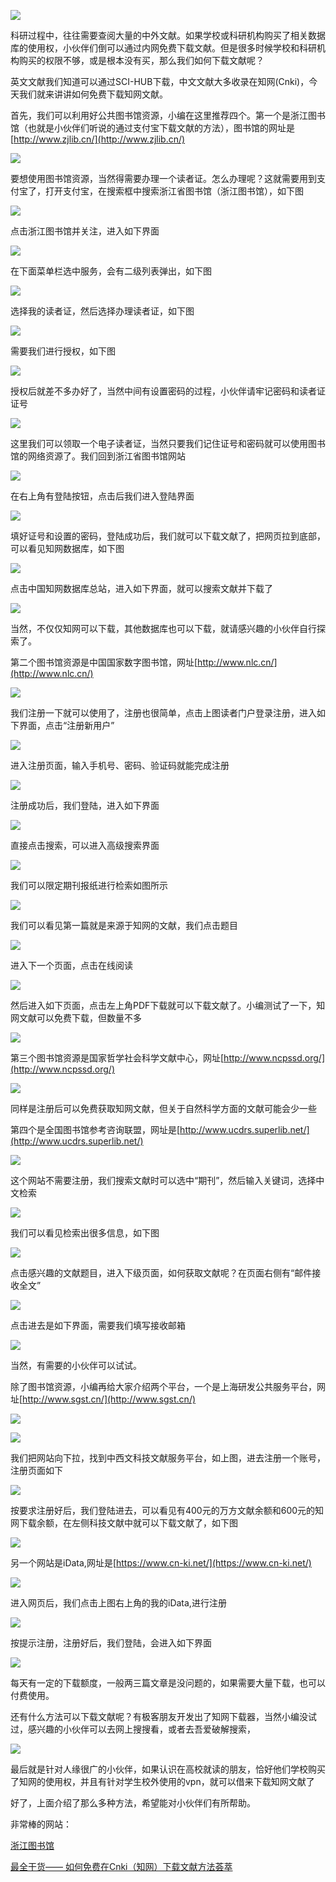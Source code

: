 ![](https://pic1.zhimg.com/70/v2-b560a6a408a103d016be0aac3df6e5e5_1440w.avis?source=172ae18b&biz_tag=Post)



科研过程中，往往需要查阅大量的中外文献。如果学校或科研机构购买了相关数据库的使用权，小伙伴们倒可以通过内网免费下载文献。但是很多时候学校和科研机构购买的权限不够，或是根本没有买，那么我们如何下载文献呢？

英文文献我们知道可以通过SCI-HUB下载，中文文献大多收录在知网(Cnki)，今天我们就来讲讲如何免费下载知网文献。

首先，我们可以利用好公共图书馆资源，小编在这里推荐四个。第一个是浙江图书馆（也就是小伙伴们听说的通过支付宝下载文献的方法），图书馆的网址是[http://www.zjlib.cn/](http://www.zjlib.cn/)

![](https://pic3.zhimg.com/v2-1887b4e2c35e4eed99ea40fa0209235e_b.jpg)

要想使用图书馆资源，当然得需要办理一个读者证。怎么办理呢？这就需要用到支付宝了，打开支付宝，在搜索框中搜索浙江省图书馆（浙江图书馆），如下图

![](https://pic1.zhimg.com/v2-5c89473f97da58ec8548e33b98075358_b.jpg)

点击浙江图书馆并关注，进入如下界面

![](https://pic1.zhimg.com/v2-862cb80291640ab0b3fdddd99e095938_b.jpg)

在下面菜单栏选中服务，会有二级列表弹出，如下图

![](https://pic2.zhimg.com/v2-a6e4618efb343ba8ecad87cf08955861_b.jpg)

选择我的读者证，然后选择办理读者证，如下图

![](https://pic2.zhimg.com/v2-1e03042a863daaedbb75327e653293f9_b.jpg)

需要我们进行授权，如下图

![](https://pic1.zhimg.com/v2-4e965bf29be75400527a65e284cc9cc4_b.jpg)

授权后就差不多办好了，当然中间有设置密码的过程，小伙伴请牢记密码和读者证证号

![](https://pic3.zhimg.com/v2-c02b202d614b4976dc16c4194aa4e6f6_b.jpg)

这里我们可以领取一个电子读者证，当然只要我们记住证号和密码就可以使用图书馆的网络资源了。我们回到浙江省图书馆网站

![](https://pic1.zhimg.com/v2-c681594c2b32199bc2e794ec8b3b60e0_b.jpg)

在右上角有登陆按钮，点击后我们进入登陆界面

![](https://pic4.zhimg.com/v2-87a7e07c450aab290573f2ecc43e5e4b_b.jpg)

填好证号和设置的密码，登陆成功后，我们就可以下载文献了，把网页拉到底部，可以看见知网数据库，如下图

![](https://pic3.zhimg.com/v2-fb5a5761d51512070c1fe49f5dac891a_b.jpg)

点击中国知网数据库总站，进入如下界面，就可以搜索文献并下载了

![](https://pic2.zhimg.com/v2-c43dfe38aee445e5695ae50fb48f9025_b.jpg)

当然，不仅仅知网可以下载，其他数据库也可以下载，就请感兴趣的小伙伴自行探索了。

第二个图书馆资源是中国国家数字图书馆，网址[http://www.nlc.cn/](http://www.nlc.cn/)

![](https://pic2.zhimg.com/v2-ebb94154c65e837146a2db2736110475_b.jpg)

我们注册一下就可以使用了，注册也很简单，点击上图读者门户登录注册，进入如下界面，点击“注册新用户”

![](https://pic3.zhimg.com/v2-6d3e94fa7361171f137e82e704771d22_b.jpg)

进入注册页面，输入手机号、密码、验证码就能完成注册

![](https://pic2.zhimg.com/v2-63e324fe85cfdf644dc490e243fa54e1_b.jpg)

注册成功后，我们登陆，进入如下界面

![](https://pic1.zhimg.com/v2-07b6f9c1bef93f3ccdbd9a9f4c14832c_b.jpg)

直接点击搜索，可以进入高级搜索界面

![](https://pic4.zhimg.com/v2-d0d00e44b635312a51d61cf992e19767_b.jpg)

我们可以限定期刊报纸进行检索如图所示

![](https://pic3.zhimg.com/v2-1fe5e02e94137ca733f483717d39a342_b.jpg)

我们可以看见第一篇就是来源于知网的文献，我们点击题目

![](https://pic4.zhimg.com/v2-0f0e136ffb6ae9331ee0b4b531b55b33_b.jpg)

进入下一个页面，点击在线阅读

![](https://pic1.zhimg.com/v2-80023def0f00b5acdeeac740a7bebeb8_b.jpg)

然后进入如下页面，点击左上角PDF下载就可以下载文献了。小编测试了一下，知网文献可以免费下载，但数量不多

![](https://pic2.zhimg.com/v2-53a13a9d3b82184dec9863bf48fb1f2d_b.jpg)

第三个图书馆资源是国家哲学社会科学文献中心，网址[http://www.ncpssd.org/](http://www.ncpssd.org/)

![](https://pic1.zhimg.com/v2-34db57829eaeb764813026dda62d7b08_b.jpg)

同样是注册后可以免费获取知网文献，但关于自然科学方面的文献可能会少一些

第四个是全国图书馆参考咨询联盟，网址是[http://www.ucdrs.superlib.net/](http://www.ucdrs.superlib.net/)

![](https://pic2.zhimg.com/v2-931a54b77a36ec077309d5b0dc5e6ce5_b.jpg)

这个网站不需要注册，我们搜索文献时可以选中“期刊”，然后输入关键词，选择中文检索

![](https://pic4.zhimg.com/v2-588e650f9ad68465652264a2ef801143_b.jpg)

我们可以看见检索出很多信息，如下图

![](https://pic1.zhimg.com/v2-03579ad797852acfbec9951e00084e64_b.jpg)

点击感兴趣的文献题目，进入下级页面，如何获取文献呢？在页面右侧有“邮件接收全文”

![](https://pic3.zhimg.com/v2-a9cc74551cd302fede3c03a5a5938dca_b.jpg)

点击进去是如下界面，需要我们填写接收邮箱

![](https://pic2.zhimg.com/v2-52a936b78deb521acdb14338a89a101d_b.jpg)

当然，有需要的小伙伴可以试试。

除了图书馆资源，小编再给大家介绍两个平台，一个是上海研发公共服务平台，网址[http://www.sgst.cn/](http://www.sgst.cn/)

![](https://pic3.zhimg.com/v2-554ac90c234006e0cf197dee853fb1d6_b.jpg)

![](https://pic4.zhimg.com/v2-6decf2d95e1ea6b31ca0b89d7df74d27_b.jpg)

我们把网站向下拉，找到中西文科技文献服务平台，如上图，进去注册一个账号，注册页面如下

![](https://pic2.zhimg.com/v2-3dc0847b7acb5f827a6ef81a6a9289f1_b.jpg)

按要求注册好后，我们登陆进去，可以看见有400元的万方文献余额和600元的知网下载余额，在左侧科技文献中就可以下载文献了，如下图

![](https://pic2.zhimg.com/v2-48d654a197f4271303a22b6182d8076d_b.jpg)

另一个网站是iData,网址是[https://www.cn-ki.net/](https://www.cn-ki.net/)

![](https://pic3.zhimg.com/v2-216e4a81aaf2e9561f41c71b4b9bdec6_b.jpg)

进入网页后，我们点击上图右上角的我的iData,进行注册

![](https://pic2.zhimg.com/v2-e8af92d07f4b5d194fb63e4569f01985_b.jpg)

按提示注册，注册好后，我们登陆，会进入如下界面

![](https://pic3.zhimg.com/v2-821f2d6a714b6f8abd922c60869ce266_b.jpg)

每天有一定的下载额度，一般两三篇文章是没问题的，如果需要大量下载，也可以付费使用。

还有什么方法可以下载文献呢？有极客朋友开发出了知网下载器，当然小编没试过，感兴趣的小伙伴可以去网上搜搜看，或者去吾爱破解搜索，

![](https://pic1.zhimg.com/v2-32f6abdc66ec420f579efe1ab1141c9c_b.jpg)

最后就是针对人缘很广的小伙伴，如果认识在高校就读的朋友，恰好他们学校购买了知网的使用权，并且有针对学生校外使用的vpn，就可以借来下载知网文献了

好了，上面介绍了那么多种方法，希望能对小伙伴们有所帮助。

非常棒的网站：

[浙江图书馆](https://www.zjlib.cn/#searchs_1_div)

[最全干货—— 如何免费在Cnki（知网）下载文献方法荟萃](https://zhuanlan.zhihu.com/p/46746000)